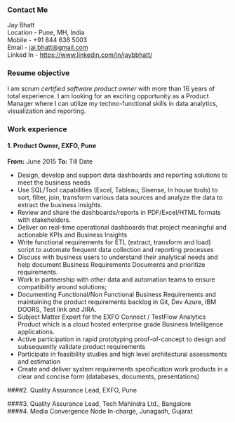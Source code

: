 ### Contact Me
Jay Bhatt  
Location   - Pune, MH, India  
Mobile    - +91 844 636 5003  
Email     - jai.bhatt@gmail.com   
Linked In - https://www.linkedin.com/in/jaybbhatt/  
  
### Resume objective  
I am scrum *certified software product owner* with more than 16 years of total experience. I am looking for an exciting opportunity as a Product Manager where I can utilize my techno-functional skills in data analytics, visualization and reporting.

### Work experience  
#### 1. Product Owner, EXFO, Pune  
**From:** June 2015   **To:** Till Date  
- Design, develop and support data dashboards and reporting solutions to meet the business needs
- Use SQL/Tool capabilities (Excel, Tableau, Sisense, In house tools) to sort, filter, join, transform various data sources and analyze the data to extract the business insights.
- Review and share the dashboards/reports in PDF/Excel/HTML formats with stakeholders.
- Deliver on real-time operational dashboards that project meaningful and actionable KPIs and Business Insights
- Write functional requirements for ETL (extract, transform and load) script to automate frequent data collection and reporting processes 
- Discuss with business users to understand their analytical needs and help document Business Requirements Documents and prioritize requirements.
- Work in partnership with other data and automation teams to ensure compatibility around solutions;
- Documenting Functional/Non Functional Business Requirements and maintaining the product requirements backlog in Git, Dev Azure, IBM DOORS, Test link and JIRA.
- Subject Matter Expert for the EXFO Connect / TestFlow Analytics Product which is a cloud hosted enterprise grade Business Intelligence applications.
- Active participation in rapid prototyping proof-of-concept to design and subsequently validate product requirements
- Participate in feasibility studies and high level architectural assessments and estimation
- Create and deliver system requirements specification work products in a clear and concise form (databases, documents, presentations)  

####2. Quality Assurance Lead, EXFO, Pune  

####3. Quality Assurance Lead, Tech Mahindra Ltd., Bangalore  
####4. Media Convergence Node In-charge, Junagadh, Gujarat  
